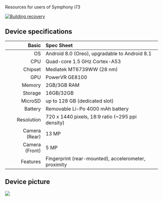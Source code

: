 Resources for users of Symphony i73


[![Building recovery](https://github.com/waltontwrp/Recovery-Builder-NoKernel/actions/workflows/recovery.yml/badge.svg)](https://github.com/waltontwrp/Recovery-Builder-NoKernel/actions/workflows/recovery.yml)

 
## Device specifications

Basic   | Spec Sheet
-------:|:-------------------------
OS	| Android 8.0 (Oreo), upgradable to Android 8.1	
CPU     | Quad-core 1.5 GHz Cortex-A53
Chipset | Mediatek MT6739WW (28 nm)
GPU     | PowerVR GE8100
Memory  | 2GB/3GB RAM
Storage | 16GB/32GB
MicroSD | up to 128 GB (dedicated slot)
Battery | Removable Li-Po 4000 mAh battery
Resolution | 720 x 1440 pixels, 18:9 ratio (~295 ppi density)
Camera (Rear)  | 13 MP	
Camera (Front)  | 5 MP
Features| Fingerprint (rear-mounted), accelerometer, proximity	

## Device picture

![](https://www.mobiledokan.com/wp-content/uploads/2019/03/Walton-Primo-H8-Gold.jpg)
